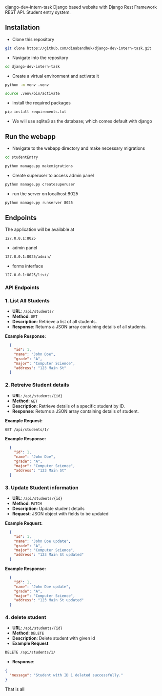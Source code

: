  django-dev-intern-task
Django based website with Django Rest Framework REST API. Student entry system.

## Installation
- Clone this repository
```bash
git clone https://github.com/dinabandhuk/django-dev-intern-task.git
```
- Navigate into the repository
```bash
cd django-dev-intern-task
```

- Create a virtual environment and activate it
```bash
python -m venv .venv
```
```bash
source .venv/bin/activate
```
- Install the required packages  
```bash
pip install requirements.txt
```
- We will use sqlite3 as the database; which comes default with django

## Run the webapp

- Navigate to the webapp directory and make necessary migrations
```bash
cd studentEntry
```
```bash
python manage.py makemigrations
```
- Create superuser to access admin panel
```bash
python manage.py createsuperuser
```
- run the server on localhost:8025
```bash
python manage.py runserver 8025
```

## Endpoints
The application will be available at 
```bash
127.0.0.1:8025
```
- admin panel
```bash
127.0.0.1:8025/admin/
```

- forms interface
```bash
127.0.0.1:8025/list/
```


### API Endpoints

### 1. List All Students
- **URL**: `/api/students/`
- **Method**: `GET`
- **Description**: Retrieve a list of all students.
- **Response**: Returns a JSON array containing details of all students.

**Example Response:**
```json
  {
    "id": 1,
    "name": "John Doe",
    "grade": "A",
    "major": "Computer Science",
    "address": "123 Main St"
  }
```



### 2. Retreive Student details
- **URL**: `/api/students/{id}`
- **Method**: `GET`
- **Description**: Retrieve details of a specific student by ID.
- **Response**: Returns a JSON array containing details of student.

**Example Request:**
```bash
GET /api/students/1/
```
**Example Response:**
```json
  {
    "id": 1,
    "name": "John Doe",
    "grade": "A",
    "major": "Computer Science",
    "address": "123 Main St"
  }
```
### 3. Update Student information
- **URL**: `/api/students/{id}`
- **Method**: `PATCH`
- **Description**: Update student details
- **Request**: JSON object with fields to be updated

**Example Request:**
```json
  {
    "id": 1,
    "name": "John Doe update",
    "grade": "A",
    "major": "Computer Science",
    "address": "123 Main St updated"
  }
```
**Example Response:**
```json
  {
    "id": 1,
    "name": "John Doe update",
    "grade": "A",
    "major": "Computer Science",
    "address": "123 Main St updated"
  }
```
### 4. delete student
- **URL**: `/api/students/{id}`
- **Method**: `DELETE`
- **Description**: Delete student with given id
- **Example Request**
```bash
DELETE /api/students/1/
```
- **Response**: 
```json
{
  "message": "Student with ID 1 deleted successfully."
}
```

That is all
